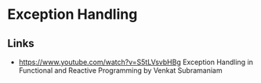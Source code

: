 # Exception Handling 

## Links 

- https://www.youtube.com/watch?v=S5tLVsvbHBg Exception Handling in Functional and Reactive Programming by Venkat Subramaniam
